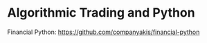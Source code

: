 # Algorithmic Trading and Python

Financial Python: 
https://github.com/companyakis/financial-python
